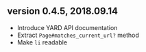 ## version 0.4.5, 2018.09.14

* Introduce YARD API documentation
* Extract `Page#matches_current_url?` method
* Make `li` readable
